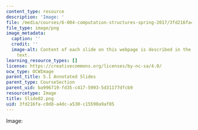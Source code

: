 ```yaml
---
content_type: resource
description: 'Image: '
file: /media/courses/6-004-computation-structures-spring-2017/3fd216fac0d8a4dca530c15590a9af85_Slide02.png
file_type: image/png
image_metadata:
  caption: ''
  credit: ''
  image-alt: Content of each slide on this webpage is described in the surrounding
    text.
learning_resource_types: []
license: https://creativecommons.org/licenses/by-nc-sa/4.0/
ocw_type: OCWImage
parent_title: 5.1 Annotated Slides
parent_type: CourseSection
parent_uid: ba996719-fd35-c417-5993-5d31177dfcb9
resourcetype: Image
title: Slide02.png
uid: 3fd216fa-c0d8-a4dc-a530-c15590a9af85
---
```

Image: 
